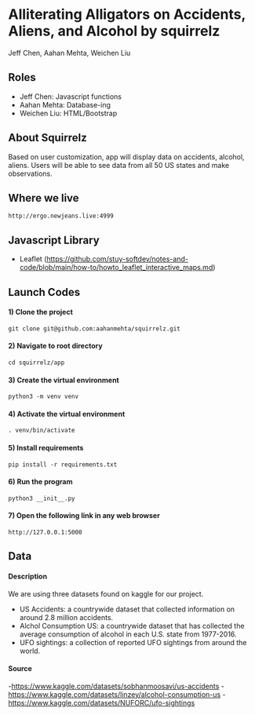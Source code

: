 # Alliterating Alligators on Accidents, Aliens, and Alcohol by squirrelz
Jeff Chen, Aahan Mehta, Weichen Liu
## Roles
- Jeff Chen: Javascript functions
- Aahan Mehta: Database-ing
- Weichen Liu: HTML/Bootstrap

## About Squirrelz
Based on user customization, app will display data on accidents, alcohol, aliens. Users will be able to see data from all 50 US states and make observations.

## Where we live
```http://ergo.newjeans.live:4999```

## Javascript Library
- Leaflet (https://github.com/stuy-softdev/notes-and-code/blob/main/how-to/howto_leaflet_interactive_maps.md)

## Launch Codes
#### 1) Clone the project
```
git clone git@github.com:aahanmehta/squirrelz.git
```

#### 2) Navigate to root directory
``` 
cd squirrelz/app
```

#### 3) Create the virtual environment
```
python3 -m venv venv
```

#### 4) Activate the virtual environment
```
. venv/bin/activate
```

#### 5) Install requirements
```
pip install -r requirements.txt
```

#### 6) Run the program

``` 
python3 __init__.py
```

#### 7) Open the following link in any web browser
```
http://127.0.0.1:5000
```

## Data

#### Description
We are using three datasets found on kaggle for our project. 
- US Accidents: a countrywide dataset that collected information on around 2.8 million accidents.
- Alchol Consumption US: a countrywide dataset that has collected the average consumption of alcohol in each U.S. state from 1977-2016.
- UFO sightings: a collection of reported UFO sightings from around the world.

#### Source
-https://www.kaggle.com/datasets/sobhanmoosavi/us-accidents
-https://www.kaggle.com/datasets/linzey/alcohol-consumption-us
-https://www.kaggle.com/datasets/NUFORC/ufo-sightings

